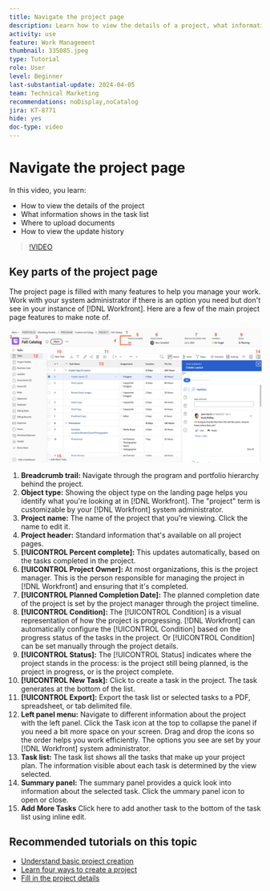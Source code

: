```yaml
---
title: Navigate the project page
description: Learn how to view the details of a project, what information shows in the task list, where to upload documents, and how to view the update history in [!DNL  Workfront].
activity: use
feature: Work Management
thumbnail: 335085.jpeg
type: Tutorial
role: User
level: Beginner
last-substantial-update: 2024-04-05
team: Technical Marketing
recommendations: noDisplay,noCatalog
jira: KT-8771
hide: yes
doc-type: video
---
```

# Navigate the project page

In this video, you learn:

* How to view the details of the project
* What information shows in the task list
* Where to upload documents
* How to view the update history

>[!VIDEO](https://video.tv.adobe.com/v/335085/?quality=12&learn=on)

## Key parts of the project page

The project page is filled with many features to help you manage your work. Work with your system administrator if there is an option you need but don't see in your instance of [!DNL Workfront]. Here are a few of the main project page features to make note of.

![Screenshot of project page](assets/project-page-graphic-for-planner-v2.png)

1. **Breadcrumb trail:** Navigate through the program and portfolio hierarchy behind the project.
2. **Object type:** Showing the object type on the landing page helps you identify what you're looking at in [!DNL Workfront]. The "project" term is customizable by your [!DNL Workfront] system administrator.
3. **Project name:** The name of the project that you're viewing. Click the name to edit it.
4. **Project header:** Standard information that's available on all project pages.
5. **[!UICONTROL Percent complete]:** This updates automatically, based on the tasks completed in the project.
6. **[!UICONTROL Project Owner]:** At most organizations, this is the project manager. This is the person responsible for managing the project in [!DNL Workfront] and ensuring that it's completed.
7. **[!UICONTROL Planned Completion Date]:** The planned completion date of the project is set by the project manager through the project timeline.
8. **[!UICONTROL Condition]:** The [!UICONTROL Condition] is a visual representation of how the project is progressing. [!DNL Workfront] can automatically configure the [!UICONTROL Condition] based on the progress status of the tasks in the project. Or [!UICONTROL Condition] can be set manually through the project details.
9. **[!UICONTROL Status]:** The [!UICONTROL Status] indicates where the project stands in the process: is the project still being planned, is the project in progress, or is the project complete.
10. **[!UICONTROL New Task]:** Click to create a task in the project. The task generates at the bottom of the list.
11. **[!UICONTROL Export]:** Export the task list or selected tasks to a PDF, spreadsheet, or tab delimited file.
12. **Left panel menu:** Navigate to different information about the project with the left panel. Click the Task icon at the top to collapse the panel if you need a bit more space on your screen. Drag and drop the icons so the order helps you work efficiently. The options you see are set by your [!DNL Workfront] system administrator.
13. **Task list:** The task list shows all the tasks that make up your project plan. The information visible about each task is determined by the view selected.
14. **Summary panel:** The summary panel provides a quick look into information about the selected task. Click the ummary panel icon to open or close.
15. **Add More Tasks** Click here to add another task to the bottom of the task list using inline edit.

## Recommended tutorials on this topic

* [Understand basic project creation](/help/manage-work/projects/understand-basic-project-creation.md)
* [Learn four ways to create a project](/help/manage-work/projects/understand-other-ways-to-create-projects.md)
* [Fill in the project details](/help/manage-work/projects/fill-in-the-project-details.md)

